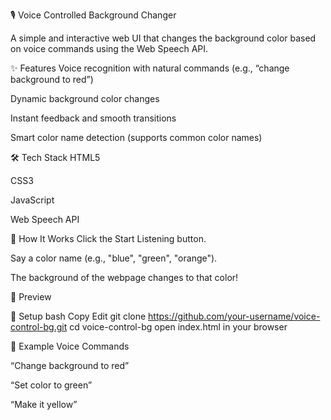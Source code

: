 🎙️ Voice Controlled Background Changer

A simple and interactive web UI that changes the background color based on voice commands using the Web Speech API.

✨ Features
 Voice recognition with natural commands (e.g., “change background to red”)

 Dynamic background color changes

 Instant feedback and smooth transitions

 Smart color name detection (supports common color names)

🛠️ Tech Stack
HTML5

CSS3

JavaScript 

Web Speech API

🚀 How It Works
Click the Start Listening button.

Say a color name (e.g., "blue", "green", "orange").

The background of the webpage changes to that color!

📸 Preview

🔧 Setup
bash
Copy
Edit
git clone https://github.com/your-username/voice-control-bg.git
cd voice-control-bg
open index.html in your browser


🎯 Example Voice Commands

“Change background to red”

“Set color to green”

“Make it yellow”


